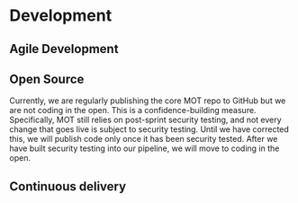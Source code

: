 # Development

## Agile Development



## Open Source

Currently, we are regularly publishing the core MOT repo to GitHub but we are not coding in the open. This is a confidence-building measure. Specifically, MOT still relies on post-sprint security testing, and not every change that goes live is subject to security testing. Until we have corrected this, we will publish code only once it has been security tested. After we have built security testing into our pipeline, we will move to coding in the open.


## Continuous delivery




